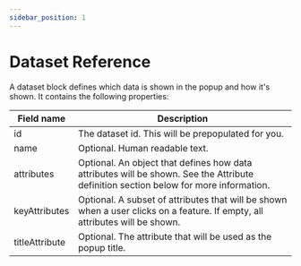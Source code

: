 ```yaml
---
sidebar_position: 1
---
```


# Dataset Reference

A dataset block defines which data is shown in the popup and how it's shown. It contains the following properties:

| Field name | Description |
| --- | --- |
| id | The dataset id. This will be prepopulated for you. |
| name | Optional. Human readable text. |
| attributes | Optional. An object that defines how data attributes will be shown. See the Attribute definition section below for more information. |
| keyAttributes | Optional. A subset of attributes that will be shown when a user clicks on a feature. If empty, all attributes will be shown. |
| titleAttribute | Optional. The attribute that will be used as the popup title. |